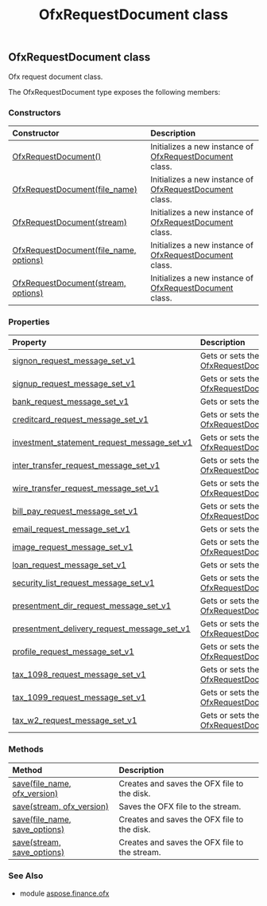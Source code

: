 ﻿---
title: OfxRequestDocument class
second_title: Aspose.Finance for Python via .NET API References
description: 
type: docs
weight: 690
url: /python-net/aspose.finance.ofx/ofxrequestdocument/
is_root: false
---

## OfxRequestDocument class

Ofx request document class.



The OfxRequestDocument type exposes the following members:

### Constructors
| Constructor | Description |
| :- | :- |
| [OfxRequestDocument()](/finance/python-net/aspose.finance.ofx/ofxrequestdocument/__init__/#) | Initializes a new instance of [OfxRequestDocument](/finance/python-net/aspose.finance.ofx/ofxrequestdocument) class. |
| [OfxRequestDocument(file_name)](/finance/python-net/aspose.finance.ofx/ofxrequestdocument/__init__/#str) | Initializes a new instance of [OfxRequestDocument](/finance/python-net/aspose.finance.ofx/ofxrequestdocument) class. |
| [OfxRequestDocument(stream)](/finance/python-net/aspose.finance.ofx/ofxrequestdocument/__init__/#io.RawIOBase) | Initializes a new instance of [OfxRequestDocument](/finance/python-net/aspose.finance.ofx/ofxrequestdocument) class. |
| [OfxRequestDocument(file_name, options)](/finance/python-net/aspose.finance.ofx/ofxrequestdocument/__init__/#str-LoadOptions) | Initializes a new instance of [OfxRequestDocument](/finance/python-net/aspose.finance.ofx/ofxrequestdocument) class. |
| [OfxRequestDocument(stream, options)](/finance/python-net/aspose.finance.ofx/ofxrequestdocument/__init__/#io.RawIOBase-LoadOptions) | Initializes a new instance of [OfxRequestDocument](/finance/python-net/aspose.finance.ofx/ofxrequestdocument) class. |


### Properties
| Property | Description |
| :- | :- |
| [signon_request_message_set_v1](/finance/python-net/aspose.finance.ofx/ofxrequestdocument/signon_request_message_set_v1) | Gets or sets the [OfxRequestDocument.signon_request_message_set_v1](/finance/python-net/aspose.finance.ofx/ofxrequestdocument#signon_request_message_set_v1). |
| [signup_request_message_set_v1](/finance/python-net/aspose.finance.ofx/ofxrequestdocument/signup_request_message_set_v1) | Gets or sets the [OfxRequestDocument.signup_request_message_set_v1](/finance/python-net/aspose.finance.ofx/ofxrequestdocument#signup_request_message_set_v1). |
| [bank_request_message_set_v1](/finance/python-net/aspose.finance.ofx/ofxrequestdocument/bank_request_message_set_v1) | Gets or sets the [OfxRequestDocument.bank_request_message_set_v1](/finance/python-net/aspose.finance.ofx/ofxrequestdocument#bank_request_message_set_v1). |
| [creditcard_request_message_set_v1](/finance/python-net/aspose.finance.ofx/ofxrequestdocument/creditcard_request_message_set_v1) | Gets or sets the [OfxRequestDocument.creditcard_request_message_set_v1](/finance/python-net/aspose.finance.ofx/ofxrequestdocument#creditcard_request_message_set_v1). |
| [investment_statement_request_message_set_v1](/finance/python-net/aspose.finance.ofx/ofxrequestdocument/investment_statement_request_message_set_v1) | Gets or sets the [OfxRequestDocument.investment_statement_request_message_set_v1](/finance/python-net/aspose.finance.ofx/ofxrequestdocument#investment_statement_request_message_set_v1). |
| [inter_transfer_request_message_set_v1](/finance/python-net/aspose.finance.ofx/ofxrequestdocument/inter_transfer_request_message_set_v1) | Gets or sets the [OfxRequestDocument.inter_transfer_request_message_set_v1](/finance/python-net/aspose.finance.ofx/ofxrequestdocument#inter_transfer_request_message_set_v1). |
| [wire_transfer_request_message_set_v1](/finance/python-net/aspose.finance.ofx/ofxrequestdocument/wire_transfer_request_message_set_v1) | Gets or sets the [OfxRequestDocument.wire_transfer_request_message_set_v1](/finance/python-net/aspose.finance.ofx/ofxrequestdocument#wire_transfer_request_message_set_v1). |
| [bill_pay_request_message_set_v1](/finance/python-net/aspose.finance.ofx/ofxrequestdocument/bill_pay_request_message_set_v1) | Gets or sets the [OfxRequestDocument.bill_pay_request_message_set_v1](/finance/python-net/aspose.finance.ofx/ofxrequestdocument#bill_pay_request_message_set_v1). |
| [email_request_message_set_v1](/finance/python-net/aspose.finance.ofx/ofxrequestdocument/email_request_message_set_v1) | Gets or sets the [OfxRequestDocument.email_request_message_set_v1](/finance/python-net/aspose.finance.ofx/ofxrequestdocument#email_request_message_set_v1). |
| [image_request_message_set_v1](/finance/python-net/aspose.finance.ofx/ofxrequestdocument/image_request_message_set_v1) | Gets or sets the [OfxRequestDocument.image_request_message_set_v1](/finance/python-net/aspose.finance.ofx/ofxrequestdocument#image_request_message_set_v1). |
| [loan_request_message_set_v1](/finance/python-net/aspose.finance.ofx/ofxrequestdocument/loan_request_message_set_v1) | Gets or sets the [OfxRequestDocument.loan_request_message_set_v1](/finance/python-net/aspose.finance.ofx/ofxrequestdocument#loan_request_message_set_v1). |
| [security_list_request_message_set_v1](/finance/python-net/aspose.finance.ofx/ofxrequestdocument/security_list_request_message_set_v1) | Gets or sets the [OfxRequestDocument.security_list_request_message_set_v1](/finance/python-net/aspose.finance.ofx/ofxrequestdocument#security_list_request_message_set_v1). |
| [presentment_dir_request_message_set_v1](/finance/python-net/aspose.finance.ofx/ofxrequestdocument/presentment_dir_request_message_set_v1) | Gets or sets the [OfxRequestDocument.presentment_dir_request_message_set_v1](/finance/python-net/aspose.finance.ofx/ofxrequestdocument#presentment_dir_request_message_set_v1). |
| [presentment_delivery_request_message_set_v1](/finance/python-net/aspose.finance.ofx/ofxrequestdocument/presentment_delivery_request_message_set_v1) | Gets or sets the [OfxRequestDocument.presentment_delivery_request_message_set_v1](/finance/python-net/aspose.finance.ofx/ofxrequestdocument#presentment_delivery_request_message_set_v1). |
| [profile_request_message_set_v1](/finance/python-net/aspose.finance.ofx/ofxrequestdocument/profile_request_message_set_v1) | Gets or sets the [OfxRequestDocument.profile_request_message_set_v1](/finance/python-net/aspose.finance.ofx/ofxrequestdocument#profile_request_message_set_v1). |
| [tax_1098_request_message_set_v1](/finance/python-net/aspose.finance.ofx/ofxrequestdocument/tax_1098_request_message_set_v1) | Gets or sets the [OfxRequestDocument.tax_1098_request_message_set_v1](/finance/python-net/aspose.finance.ofx/ofxrequestdocument#tax_1098_request_message_set_v1). |
| [tax_1099_request_message_set_v1](/finance/python-net/aspose.finance.ofx/ofxrequestdocument/tax_1099_request_message_set_v1) | Gets or sets the [OfxRequestDocument.tax_1099_request_message_set_v1](/finance/python-net/aspose.finance.ofx/ofxrequestdocument#tax_1099_request_message_set_v1). |
| [tax_w2_request_message_set_v1](/finance/python-net/aspose.finance.ofx/ofxrequestdocument/tax_w2_request_message_set_v1) | Gets or sets the [OfxRequestDocument.tax_w2_request_message_set_v1](/finance/python-net/aspose.finance.ofx/ofxrequestdocument#tax_w2_request_message_set_v1). |


### Methods
| Method | Description |
| :- | :- |
| [save(file_name, ofx_version)](/finance/python-net/aspose.finance.ofx/ofxrequestdocument/save/#str-OfxVersionEnum) | Creates and saves the OFX file to the disk. |
| [save(stream, ofx_version)](/finance/python-net/aspose.finance.ofx/ofxrequestdocument/save/#io.RawIOBase-OfxVersionEnum) | Saves the OFX file to the stream. |
| [save(file_name, save_options)](/finance/python-net/aspose.finance.ofx/ofxrequestdocument/save/#str-SaveOptions) | Creates and saves the OFX file to the disk. |
| [save(stream, save_options)](/finance/python-net/aspose.finance.ofx/ofxrequestdocument/save/#io.RawIOBase-SaveOptions) | Creates and saves the OFX file to the stream. |


### See Also

* module [aspose.finance.ofx](../)

